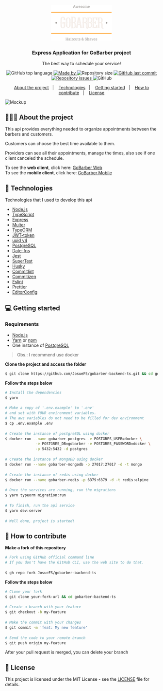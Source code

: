 <h1 align="center">
  <img alt="Logo" src="https://raw.githubusercontent.com/JosueFS/gobarber-web/0fc74a381575090d9dbbc745f0e805b751263f74/src/assets/logo.svg" width="200px">
</h1>

<h3 align="center">
  Express Application for GoBarber project
</h3>

<p align="center">The best way to schedule your service!</p>

<p align="center">
  <img alt="GitHub top language" src="https://img.shields.io/github/languages/top/JosueFS/gobarber-backend-ts?color=%23FF9000">

  <a href="https://www.linkedin.com/in/jfds/" target="_blank" rel="noopener noreferrer">
    <img alt="Made by" src="https://img.shields.io/badge/made%20by-Josue%20Ferreira-%23FF9000">
  </a>

  <img alt="Repository size" src="https://img.shields.io/github/repo-size/JosueFS/gobarber-backend-ts?color=%23FF9000">

  <a href="https://github.com/JosueFS/gobarber-backend-ts/commits/master">
    <img alt="GitHub last commit" src="https://img.shields.io/github/last-commit/JosueFS/gobarber-backend-ts?color=%23FF9000">
  </a>

  <a href="https://github.com/JosueFS/gobarber-backend-ts/issues">
    <img alt="Repository issues" src="https://img.shields.io/github/issues/JosueFS/gobarber-backend-ts?color=%23FF9000">
  </a>

  <img alt="GitHub" src="https://img.shields.io/github/license/JosueFS/gobarber-backend-ts?color=%23FF9000">
</p>

<p align="center">
  <a href="#%EF%B8%8F-about-the-project">About the project</a>&nbsp;&nbsp;&nbsp;|&nbsp;&nbsp;&nbsp;
  <a href="#-technologies">Technologies</a>&nbsp;&nbsp;&nbsp;|&nbsp;&nbsp;&nbsp;
  <a href="#-getting-started">Getting started</a>&nbsp;&nbsp;&nbsp;|&nbsp;&nbsp;&nbsp;
  <a href="#-how-to-contribute">How to contribute</a>&nbsp;&nbsp;&nbsp;|&nbsp;&nbsp;&nbsp;
  <a href="#-license">License</a>
</p>

<img alt="Mockup" src="https://camo.githubusercontent.com/5f85c194b91a4c4bd7e8ea1ac4655f5a01f95feb2763814d5d0acbfd94cc72d1/68747470733a2f2f7265732e636c6f7564696e6172792e636f6d2f656c6961736763662f696d6167652f75706c6f61642f76313538373530393539362f476f4261726265722f6d6f636b75705f6f63676769742e706e67">

## 💇🏻‍♂️ About the project

This api provides everything needed to organize appointments between the barbers and customers.

Customers can choose the best time available to them.

Providers can see all their appointments, manage the times, also see if one client canceled the schedule.

To see the **web client**, click here: [GoBarber Web](https://github.com/JosueFS/gobarber-web)<br />
To see the **mobile client**, click here: [GoBarber Mobile](https://github.com/JosueFS/gobarber-mobile)

## 🚀 Technologies

Technologies that I used to develop this api

- [Node.js](https://nodejs.org/en/)
- [TypeScript](https://www.typescriptlang.org/)
- [Express](https://expressjs.com/pt-br/)
- [Multer](https://github.com/expressjs/multer)
- [TypeORM](https://typeorm.io/#/)
- [JWT-token](https://jwt.io/)
- [uuid v4](https://github.com/thenativeweb/uuidv4/)
- [PostgreSQL](https://www.postgresql.org/)
- [Date-fns](https://date-fns.org/)
- [Jest](https://jestjs.io/)
- [SuperTest](https://github.com/visionmedia/supertest)
- [Husky](https://github.com/typicode/husky)
- [Commitlint](https://github.com/conventional-changelog/commitlint)
- [Commitizen](https://github.com/commitizen/cz-cli)
- [Eslint](https://eslint.org/)
- [Prettier](https://prettier.io/)
- [EditorConfig](https://editorconfig.org/)

## 💻 Getting started

### Requirements

- [Node.js](https://nodejs.org/en/)
- [Yarn](https://classic.yarnpkg.com/) or [npm](https://www.npmjs.com/)
- One instance of [PostgreSQL](https://www.postgresql.org/)

> Obs.: I recommend use docker

**Clone the project and access the folder**

```bash
$ git clone https://github.com/JosueFS/gobarber-backend-ts.git && cd gobarber-backend-ts
```

**Follow the steps below**

```bash
# Install the dependencies
$ yarn

# Make a copy of '.env.example' to '.env'
# and set with YOUR environment variables.
# The aws variables do not need to be filled for dev environment
$ cp .env.example .env

# Create the instance of postgreSQL using docker
$ docker run --name gobarber-postgres -e POSTGRES_USER=docker \
              -e POSTGRES_DB=gobarber -e POSTGRES_PASSWORD=docker \
              -p 5432:5432 -d postgres

# Create the instance of mongoDB using docker
$ docker run --name gobarber-mongodb -p 27017:27017 -d -t mongo

# Create the instance of redis using docker
$ docker run --name gobarber-redis -p 6379:6379 -d -t redis:alpine

# Once the services are running, run the migrations
$ yarn typeorm migration:run

# To finish, run the api service
$ yarn dev:server

# Well done, project is started!
```

## 🤔 How to contribute

**Make a fork of this repository**

```bash
# Fork using GitHub official command line
# If you don't have the GitHub CLI, use the web site to do that.

$ gh repo fork JosueFS/gobarber-backend-ts
```

**Follow the steps below**

```bash
# Clone your fork
$ git clone your-fork-url && cd gobarber-backend-ts

# Create a branch with your feature
$ git checkout -b my-feature

# Make the commit with your changes
$ git commit -m 'feat: My new feature'

# Send the code to your remote branch
$ git push origin my-feature
```

After your pull request is merged, you can delete your branch

## 📝 License

This project is licensed under the MIT License - see the [LICENSE](LICENSE) file for details.

